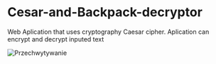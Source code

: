 # Cesar-and-Backpack-decryptor
Web Aplication that uses cryptography Caesar cipher. Aplication can encrypt and decrypt inputed text


![Przechwytywanie](https://github.com/rurkowsky/Cesar-and-Backpack-decryptor/assets/74063543/5c487483-91ec-4c8c-a77f-3e30bde4abb2)
